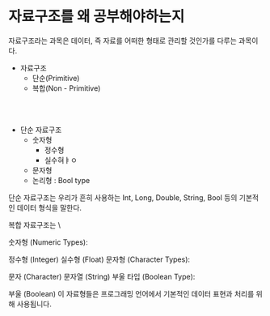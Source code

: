 # 자료구조를 왜 공부해야하는지

자료구조라는 과목은 데이터, 즉 자료를 어떠한 형태로 관리할 것인가를 다루는 과목이다.  

- 자료구조
    - 단순(Primitive)
    - 복합(Non - Primitive)

<br><br>


- 단순 자료구조
    - 숫자형
        - 정수형
        - 실수혀ㅑㅇ
    - 문자형
    - 논리형 : Bool type

단순 자료구조는 우리가 흔히 사용하는 Int, Long, Double, String, Bool 등의 기본적인 데이터 형식을 말한다.  



복합 자료구조는 
\


숫자형 (Numeric Types):

정수형 (Integer)
실수형 (Float)
문자형 (Character Types):

문자 (Character)
문자열 (String)
부울 타입 (Boolean Type):

부울 (Boolean)
이 자료형들은 프로그래밍 언어에서 기본적인 데이터 표현과 처리를 위해 사용됩니다.


